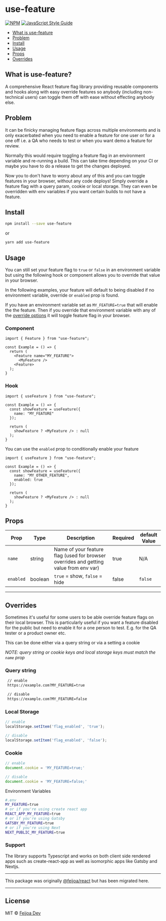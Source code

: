 # use-feature

[![NPM](https://img.shields.io/npm/v/use-feature.svg)](https://www.npmjs.com/package/use-feature) [![JavaScript Style Guide](https://img.shields.io/badge/code_style-standard-brightgreen.svg)](https://standardjs.com)

- [What is use-feature](#what-is-use-feature)
- [Problem](#problem)
- [Install](#install)
- [Usage](#usage)
- [Props](#props)
- [Overrides](#overrides)

## What is use-feature?
A comprehensive React feature flag library providing reusable components and hooks along with easy override features so anybody (including non-technical users) can toggle them off with ease without effecting anybody else.

## Problem

It can be finicky managing feature flags across multiple environments and is only exacerbated when you need to enable a feature for one user or for a one off i.e. a QA who needs to test or when you want demo a feature for review. 

Normally this would require toggling a feature flag in an environment variable and re-running a build. This can take time depending on your CI or maybe you have to do a release to get the changes deployed.

Now you to don't have to worry about any of this and you can toggle features in your browser, without any code deploys! Simply override a feature flag with a query param, cookie or local storage. They can even be overridden with env variables if you want certain builds to not have a feature.

## Install

```bash
npm install --save use-feature
```
or
```bash
yarn add use-feature
```

## Usage

You can still set your feature flag to `true` or `false` in an environment variable but using the following hook or component allows you to override that value in your browser.

In the following examples, your feature will default to being disabled if no environment variable, override or `enabled` prop is found. 

If you have an environment variable set as `MY_FEATURE=true` that will enable the the feature. Then if you override that environment variable with any of the [override options](#overrides) it will toggle feature flag in your browser.

### Component
```tsx
import { Feature } from "use-feature";

const Example = () => {
  return (
    <Feature name="MY_FEATURE">
      <MyFeature />
    <Feature>
  );
}
```

### Hook

```tsx
import { useFeature } from "use-feature";

const Example = () => {
  const showFeature = useFeature({
    name: "MY_FEATURE"
  });

  return (
    showFeature ? <MyFeature /> : null
  );
}
```

You can use the `enabled` prop to conditionally enable your feature

```tsx
import { useFeature } from "use-feature";

const Example = () => {
  const showFeature = useFeature({
    name: "MY_OTHER_FEATURE",
    enabled: true
  });

  return (
    showFeature ? <MyFeature /> : null
  );
}
```

## Props

| Prop            | Type        | Description                                                                               | Required | default Value  |
| ------------    | ----------- | -------------------------------------------------------                                   | ---------| ---------|
| `name`          | string      | Name of your feature flag (used for browser overrides and getting value from env var)     | true     | N/A      |
| `enabled`       | boolean     | `true` = show, `false` = hide                                                             | false    | `false`    |
-------------------------

## Overrides

Sometimes it's useful for some users to be able override feature flags on their local browser. This is particularly useful if you want a feature disabled for the public but need to enable it for a one person to test. E.g. for the QA tester or a product owner etc.

This can be done either via a query string or via a setting a cookie

*NOTE: query string or cookie keys and local storage keys must match the `name` prop*

### Query string

```sh
 // enable
 https://example.com?MY_FEATURE=true

 // disable
 https://example.com?MY_FEATURE=false
```

### Local Storage

```js
// enable
localStorage.setItem('flag_enabled', 'true');

// disable
localStorage.setItem('flag_enabled', 'false');
```

### Cookie

```js
// enable
document.cookie = 'MY_FEATURE=true;'

// disable
document.cookie = 'MY_FEATURE=false;'
```

Environment Variables
```sh 
#.env
MY_FEATURE=true
# or if you're using create react app
REACT_APP_MY_FEATURE=true
# or if you're using Gatsby
GATSBY_MY_FEATURE=true
# or if you're using Next
NEXT_PUBLIC_MY_FEATURE=true
```

### Support

The library supports Typescript and works on both client side rendered apps such as create-react-app as well as isomorphic apps like Gatsby and Nextjs.

--- 
This package was originally [@feijoa/react](https://www.npmjs.com/package/@feijoa/react) but has been migrated here.

---

## License

MIT © [Feijoa Dev](https://github.com/feijoa-dev)
